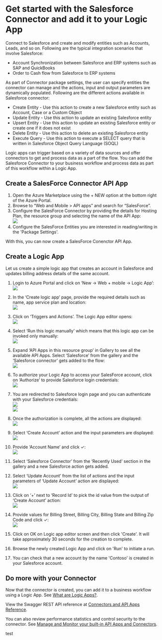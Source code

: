 <properties
   pageTitle="Using the Salesforce Connector in Logic Apps | Microsoft Azure App Service"
   description="How to create and configure the Salesforce Connector or API app and use it in a logic app in Azure App Service"
   services="app-service\logic"
   documentationCenter=".net,nodejs,java"
   authors="anuragdalmia"
   manager="dwrede"
   editor=""/>

<tags
   ms.service="app-service-logic"
   ms.devlang="multiple"
   ms.topic="article"
   ms.tgt_pltfrm="na"
   ms.workload="integration"
   ms.date="08/23/2015"
   ms.author="sameerch"/>


# Get started with the Salesforce Connector and add it to your Logic App
Connect to Salesforce and create and modify entities such as Accounts, Leads, and so on. Following are the typical integration scenarios that involve Salesforce:

- Account Synchronization between Salesforce and ERP systems such as SAP and QuickBooks
- Order to Cash flow from Salesforce to ERP systems

As part of Connector package settings, the user can specify entities the connector can manage and the actions, input and output parameters are dynamically populated. Following are the different actions available in Salesforce connector:

- Create Entity - Use this action to create a new Salesforce entity such as Account, Case or a Custom Object
- Update Entity - Use this action to update an existing Salesforce entity
- Upsert Entity - Use this action to update an existing Salesforce entity or create one if it does not exist
- Delete Entity - Use this action to delete an existing Salesforce entity
- Execute Query - Use this action to execute a SELECT query that is written in Salesforce Object Query Language (SOQL)

Logic apps can trigger based on a variety of data sources and offer connectors to get and process data as a part of the flow. You can add the Salesforce Connector to your business workflow and process data as part of this workflow within a Logic App. 


## Create a SalesForce Connector API App
1.	Open the Azure Marketplace using the + NEW option at the bottom right of the Azure Portal.
2.	Browse to “Web and Mobile > API apps” and search for “SalesForce”.
3.	Configure the SalesForce Connector by providing the details for Hosting Plan, the resource group and selecting the name of the API App:  
![][15]
4. Configure the SalesForce Entities you are interested in reading/writing in the 'Package Settings'.

With this, you can now create a SalesForce Conenctor API App.


## Create a Logic App
Let us create a simple logic app that creates an account in Salesforce and updates billing address details of the same account.

1.	Login to Azure Portal and click on ‘New -> Web + mobile -> Logic App’:  
![][1]

2.	In the ‘Create logic app’ page, provide the required details such as name, app service plan and location:  
![][2]

3.	Click on ‘Triggers and Actions’. The Logic App editor opens:  
![][3]

4.	Select ‘Run this logic manually’ which means that this logic app can be invoked only manually:  
![][4]

5.	Expand ‘API Apps in this resource group’ in Gallery to see all the available API Apps. Select ‘Salesforce’ from the gallery and the ‘Salesforce connector’ gets added to the flow:  
![][5]

8.	To authorize your Logic App to access your SalesForce account, click on ‘Authorize’ to provide Salesforce login credentials:  
![][6]

9.	You are redirected to Salesforce login page and you can authenticate with your Salesforce credentials:  
![][7]  
![][8]

10.	Once the authorization is complete, all the actions are displayed:  
![][9]

11.	Select ‘Create Account’ action and the input parameters are displayed:  
![][10]

12.	Provide ‘Account Name’ and click ✓:  
![][11]

13.	Select ‘Salesforce Connector’ from the ‘Recently Used’ section in the gallery and a new Salesforce action gets added.

14.	Select ‘Update Account’ from the list of actions and the input parameters of ‘Update Account’ action are displayed:  
![][12]

15.	Click on ‘+’ next to ‘Record Id’ to pick the id value from the output of ‘Create Account’ action:  
![][13]

16.	Provide values for Billing Street, Billing City, Billing State and Billing Zip Code and click ✓:  
![][14]

17. Click on OK on Logic app editor screen and then click 'Create'. It will take approximately 30 seconds for the creation to complete.

18. Browse the newly created Logic App and click on 'Run' to initiate a run.

19. You can check that a new account by the name 'Contoso' is created in your Salesforce account.

## Do more with your Connector
Now that the connector is created, you can add it to a business workflow using a Logic App. See [What are Logic Apps?](app-service-logic-what-are-logic-apps.md).

View the Swagger REST API reference at [Connectors and API Apps Reference](http://go.microsoft.com/fwlink/p/?LinkId=529766).

You can also review performance statistics and control security to the connector. See [Manage and Monitor your built-in API Apps and Connectors](app-service-logic-monitor-your-connectors.md).

<!--Image references-->
[1]: ./media/app-service-logic-connector-salesforce/1_New_Logic_App.png
[2]: ./media/app-service-logic-connector-salesforce/2_Logic_App_Settings.png
[3]: ./media/app-service-logic-connector-salesforce/3_Logic_App_Editor.png
[4]: ./media/app-service-logic-connector-salesforce/4_Manual_Logic_App.png
[5]: ./media/app-service-logic-connector-salesforce/5_Select_Salesforce_Gallery.png
[6]: ./media/app-service-logic-connector-salesforce/6_Salesforce_Authorize.png
[7]: ./media/app-service-logic-connector-salesforce/7_Salesforce_Login.png
[8]: ./media/app-service-logic-connector-salesforce/8_Salesforce_User_Consent.png
[9]: ./media/app-service-logic-connector-salesforce/9_Salesforce_Actions.png
[10]: ./media/app-service-logic-connector-salesforce/10_Salesforce_Create_Account.png
[11]: ./media/app-service-logic-connector-salesforce/11_Create_Account_OK.png
[12]: ./media/app-service-logic-connector-salesforce/12_Salesforce_Update_Account.png
[13]: ./media/app-service-logic-connector-salesforce/13_Record_ID_from_Create.png
[14]: ./media/app-service-logic-connector-salesforce/14_Update_Account_Address.png
[15]: ./media/app-service-logic-connector-salesforce/15_Create_new_salesforce_connector.png

test

